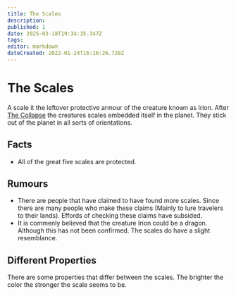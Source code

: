 ```yaml
---
title: The Scales
description: 
published: 1
date: 2025-03-18T19:34:15.347Z
tags: 
editor: markdown
dateCreated: 2022-01-24T16:16:26.728Z
---
```


# The Scales

A scale it the leftover protective armour of the creature known as Irion. After [The Collapse](/i/17) the creatures scales embedded itself in the planet. They stick out of the planet in all sorts of orientations.

## Facts
- All of the great five scales are protected.

## Rumours
- There are people that have claimed to have found more scales. Since there are many people who make these claims (Mainly to lure travelers to their lands). Effords of checking these claims have subsided.
- It is commenly believed that the creature Irion could be a dragon. Although this has not been confirmed. The scales do have a slight resemblance.


## Different Properties
There are some properties that differ between the scales. The brighter the color the stronger the scale seems to be.